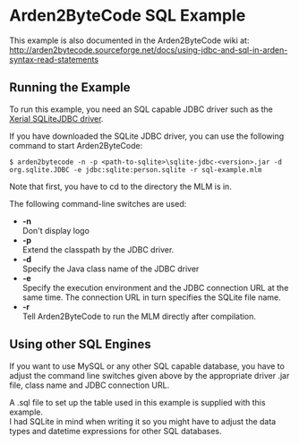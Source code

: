 Arden2ByteCode SQL Example
==========================

This example is also documented in the Arden2ByteCode wiki at: 
<http://arden2bytecode.sourceforge.net/docs/using-jdbc-and-sql-in-arden-syntax-read-statements>


Running the Example
-------------------

To run this example, you need an SQL capable JDBC driver such as the 
[Xerial SQLiteJDBC driver](http://www.xerial.org/trac/Xerial/wiki/SQLiteJDBC).

If you have downloaded the SQLite JDBC driver, you can use the 
following command to start Arden2ByteCode:

    $ arden2bytecode -n -p <path-to-sqlite>\sqlite-jdbc-<version>.jar -d org.sqlite.JDBC -e jdbc:sqlite:person.sqlite -r sql-example.mlm

Note that first, you have to cd to the directory the MLM is in.

The following command-line switches are used:

* **-n**  
  Don't display logo
* **-p**  
  Extend the classpath by the JDBC driver.
* **-d**  
  Specify the Java class name of the JDBC driver
* **-e**  
  Specify the execution environment and the JDBC connection 
  URL at the same time. The connection URL in turn
  specifies the SQLite file name.
* **-r**  
  Tell Arden2ByteCode to run the MLM directly after compilation.

  
Using other SQL Engines
-----------------------

If you want to use MySQL or any other SQL capable database, 
you have to adjust the command line switches given above by
the appropriate driver .jar file, class name and JDBC 
connection URL.

A .sql file to set up the table used in this example is 
supplied with this example.  
I had SQLite in mind when writing it so you might have to
adjust the data types and datetime expressions for other
SQL databases.